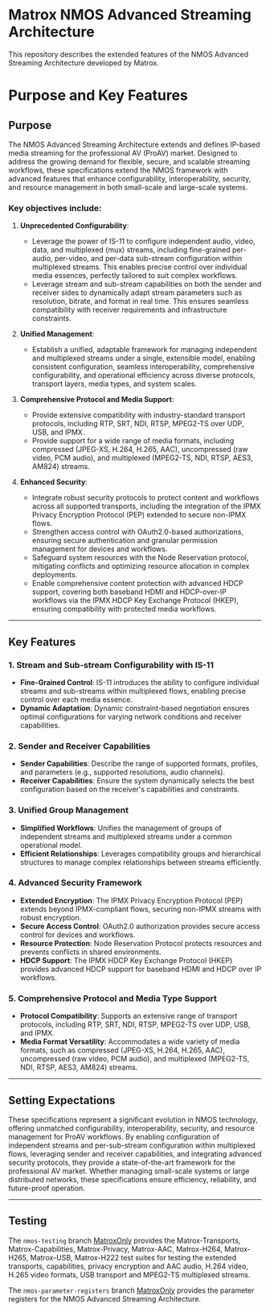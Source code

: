 # Matrox NMOS Advanced Streaming Architecture

This repository describes the extended features of the NMOS Advanced Streaming Architecture developed by Matrox.

# Purpose and Key Features

## Purpose

The NMOS Advanced Streaming Architecture extends and defines IP-based media streaming for the professional AV (ProAV) market. Designed to address the growing demand for flexible, secure, and scalable streaming workflows, these specifications extend the NMOS framework with advanced features that enhance configurability, interoperability, security, and resource management in both small-scale and large-scale systems.

### Key objectives include:

1. **Unprecedented Configurability**:
   - Leverage the power of IS-11 to configure independent audio, video, data, and multiplexed (mux) streams, including fine-grained per-audio, per-video, and per-data sub-stream configuration within multiplexed streams. This enables precise control over individual media essences, perfectly tailored to suit complex workflows.
   - Leverage stream and sub-stream capabilities on both the sender and receiver sides to dynamically adapt stream parameters such as resolution, bitrate, and format in real time. This ensures seamless compatibility with receiver requirements and infrastructure constraints.

2. **Unified Management**:
   - Establish a unified, adaptable framework for managing independent and multiplexed streams under a single, extensible model, enabling consistent configuration, seamless interoperability, comprehensive configurability, and operational efficiency across diverse protocols, transport layers, media types, and system scales.

3. **Comprehensive Protocol and Media Support**:
   - Provide extensive compatibility with industry-standard transport protocols, including RTP, SRT, NDI, RTSP, MPEG2-TS over UDP, USB, and IPMX.
   - Provide support for a wide range of media formats, including compressed (JPEG-XS, H.264, H.265, AAC), uncompressed (raw video, PCM audio), and multiplexed (MPEG2-TS, NDI, RTSP, AES3, AM824) streams.

4. **Enhanced Security**:
   - Integrate robust security protocols to protect content and workflows across all supported transports, including the integration of the IPMX Privacy Encryption Protocol (PEP) extended to secure non-IPMX flows.
   - Strengthen access control with OAuth2.0-based authorizations, ensuring secure authentication and granular permission management for devices and workflows.
   - Safeguard system resources with the Node Reservation protocol, mitigating conflicts and optimizing resource allocation in complex deployments.
   - Enable comprehensive content protection with advanced HDCP support, covering both baseband HDMI and HDCP-over-IP workflows via the IPMX HDCP Key Exchange Protocol (HKEP), ensuring compatibility with protected media workflows.

---

## Key Features

### 1. Stream and Sub-stream Configurability with IS-11

- **Fine-Grained Control**: IS-11 introduces the ability to configure individual streams and sub-streams within multiplexed flows, enabling precise control over each media essence.
- **Dynamic Adaptation**: Dynamic constraint-based negotiation ensures optimal configurations for varying network conditions and receiver capabilities.

### 2. Sender and Receiver Capabilities

- **Sender Capabilities**: Describe the range of supported formats, profiles, and parameters (e.g., supported resolutions, audio channels).
- **Receiver Capabilities**: Ensure the system dynamically selects the best configuration based on the receiver's capabilities and constraints.

### 3. Unified Group Management

- **Simplified Workflows**: Unifies the management of groups of independent streams and multiplexed streams under a common operational model.
- **Efficient Relationships**: Leverages compatibility groups and hierarchical structures to manage complex relationships between streams efficiently.

### 4. Advanced Security Framework

- **Extended Encryption**: The IPMX Privacy Encryption Protocol (PEP) extends beyond IPMX-compliant flows, securing non-IPMX streams with robust encryption.
- **Secure Access Control**: OAuth2.0 authorization provides secure access control for devices and workflows.
- **Resource Protection**: Node Reservation Protocol protects resources and prevents conflicts in shared environments.
- **HDCP Support**: The IPMX HDCP Key Exchange Protocol (HKEP) provides advanced HDCP support for baseband HDMI and HDCP over IP workflows.

### 5. Comprehensive Protocol and Media Type Support

- **Protocol Compatibility**: Supports an extensive range of transport protocols, including RTP, SRT, NDI, RTSP, MPEG2-TS over UDP, USB, and IPMX.
- **Media Format Versatility**: Accommodates a wide variety of media formats, such as compressed (JPEG-XS, H.264, H.265, AAC), uncompressed (raw video, PCM audio), and multiplexed (MPEG2-TS, NDI, RTSP, AES3, AM824) streams.

---

## Setting Expectations

These specifications represent a significant evolution in NMOS technology, offering unmatched configurability, interoperability, security, and resource management for ProAV workflows. By enabling configuration of independent streams and per-sub-stream configuration within multiplexed flows, leveraging sender and receiver capabilities, and integrating advanced security protocols, they provide a state-of-the-art framework for the professional AV market. Whether managing small-scale systems or large distributed networks, these specifications ensure efficiency, reliability, and future-proof operation.

---

## Testing

The `nmos-testing` branch [MatroxOnly](https://github.com/alabou/nmos-testing/tree/MatroxOnly) provides the Matrox-Transports, Matrox-Capabilities, Matrox-Privacy, Matrox-AAC, Matrox-H264, Matrox-H265, Matrox-USB, Matrox-H222 test suites for testing the extended transports, capabilities, privacy encryption and AAC audio, H.264 video, H.265 video formats, USB transport and MPEG2-TS multiplexed streams.

The `nmos-parameter-registers` branch [MatroxOnly](https://github.com/alabou/nmos-parameter-registers/tree/MatroxOnly) provides the parameter registers for the NMOS Advanced Streaming Architecture.
